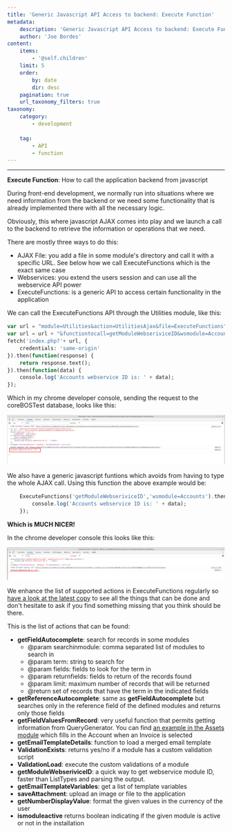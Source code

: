 ```yaml
---
title: 'Generic Javascript API Access to backend: Execute Function'
metadata:
    description: 'Generic Javascript API Access to backend: Execute Function'
    author: 'Joe Bordes'
content:
    items:
        - '@self.children'
    limit: 5
    order:
        by: date
        dir: desc
    pagination: true
    url_taxonomy_filters: true
taxonomy:
    category:
        - development
        
    tag:
        - API
        - function
---
```

---

<div class="notices blue">
<strong>Execute Function</strong>: How to call the
application backend from javascript </div>

During front-end development, we normally run into situations where we
need information from the backend or we need some functionality that is
already implemented there with all the necessary logic.

Obviously, this where javascript AJAX comes into play and we launch a
call to the backend to retrieve the information or operations that we
need.

There are mostly three ways to do this:

-   AJAX File: you add a file in some module's directory and call it
    with a specific URL. See below how we call ExecuteFunctions which is
    the exact same case
-   Webservices: you extend the users session and can use all the
    webservice API power
-   ExecuteFunctions: is a generic API to access certain functionality
    in the application

We can call the ExecuteFunctions API through the Utilities module, like
this:

```php
var url = "module=Utilities&action=UtilitiesAjax&file=ExecuteFunctions";
var url = url + "&functiontocall=getModuleWebseriviceID&wsmodule=Accounts";
fetch('index.php?'+ url, {
	credentials: 'same-origin'
}).then(function(response) {
	return response.text();
}).then(function(data) {
	console.log('Accounts webservice ID is: ' + data);
});
```
Which in my chrome developer console, sending the request to the
coreBOSTest database, looks like this:

![](execfunx01.png?width=100%)

We also have a generic javascript funtions which avoids from having to
type the whole AJAX call. Using this function the above example would
be:
```php
    ExecuteFunctions('getModuleWebseriviceID','wsmodule=Accounts').then(function(data) {
        console.log('Accounts webservice ID is: ' + data);
    });
```
**Which is MUCH NICER!**

In the chrome developer console this looks like this:

 ![test](execfunc02.png?width=100%)

<div class="notices blue"> We enhance the list of supported
actions in ExecuteFunctions regularly so  <a href="https://github.com/tsolucio/corebos/blob/master/modules/Vtiger/ExecuteFunctions.php">have a look at the latest
copy</a> to see all the things that can be done and don't hesitate to ask if you
find something missing that you think should be there. </div>

This is the list of actions that can be found:

-   **getFieldAutocomplete**: search for records in some modules
    -   @param searchinmodule: comma separated list of modules to search
        in
    -   @param term: string to search for
    -   @param fields: fields to look for the term in
    -   @param returnfields: fields to return of the records found
    -   @param limit: maximum number of records that will be returned
    -   @return set of records that have the term in the indicated
        fields
-   **getReferenceAutocomplete**: same as **getFieldAutocomplete** but
    searches only in the reference field of the defined modules and
    returns only those fields
-   **getFieldValuesFromRecord**: very useful function that permits
    getting information from QueryGenerator. You can find [an example in the Assets module](https://github.com/tsolucio/corebos/blob/master/modules/Assets/Assets.js#L57)
    which fills in the Account when an Invoice is selected
-   **getEmailTemplateDetails**: function to load a merged email
    template
-   **ValidationExists**: returns yes/no if a module has a custom
    validation script
-   **ValidationLoad**: execute the custom validations of a module
-   **getModuleWebseriviceID**: a quick way to get webservice module ID,
    faster than ListTypes and parsing the output.
-   **getEmailTemplateVariables**: get a list of template variables
-   **saveAttachment**: upload an image or file to the application
-   **getNumberDisplayValue**: format the given values in the currency
    of the user
-   **ismoduleactive** returns boolean indicating if the given module is
    active or not in the installation
